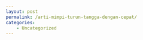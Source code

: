 ```yaml
---
layout: post
permalink: /arti-mimpi-turun-tangga-dengan-cepat/
categories:
    - Uncategorized
---
```


